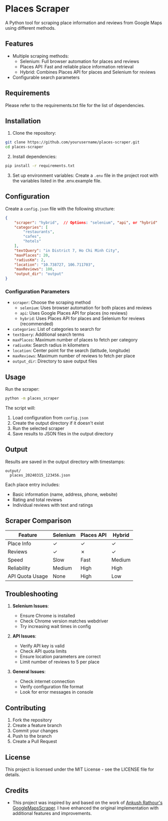 # Places Scraper

A Python tool for scraping place information and reviews from Google Maps using different methods.

## Features

- Multiple scraping methods:
  - Selenium: Full browser automation for places and reviews
  - Places API: Fast and reliable place information retrieval
  - Hybrid: Combines Places API for places and Selenium for reviews
- Configurable search parameters

## Requirements

Please refer to the requirements.txt file for the list of dependencies.

## Installation

1. Clone the repository:
```bash
git clone https://github.com/yourusername/places-scraper.git
cd places-scraper
```

2. Install dependencies:
```bash
pip install -r requirements.txt
```

3. Set up environment variables:
Create a `.env` file in the project root with the variables listed in the .env.example file.

## Configuration

Create a `config.json` file with the following structure:

```json
{
    "scraper": "hybrid",  // Options: "selenium", "api", or "hybrid"
    "categories": [
        "restaurants",
        "cafes",
        "hotels"
    ],
    "textQuery": "in District 7, Ho Chi Minh City",
    "maxPlaces": 20,
    "radiusKm": 2,
    "location": "10.738727, 106.711703",
    "maxReviews": 100,
    "output_dir": "output"
}
```

### Configuration Parameters

- `scraper`: Choose the scraping method
  - `selenium`: Uses browser automation for both places and reviews
  - `api`: Uses Google Places API for places (no reviews)
  - `hybrid`: Uses Places API for places and Selenium for reviews (recommended)
- `categories`: List of categories to search for
- `textQuery`: Additional search terms
- `maxPlaces`: Maximum number of places to fetch per category
- `radiusKm`: Search radius in kilometers
- `location`: Center point for the search (latitude, longitude)
- `maxReviews`: Maximum number of reviews to fetch per place
- `output_dir`: Directory to save output files

## Usage

Run the scraper:
```bash
python -m places_scraper
```

The script will:
1. Load configuration from `config.json`
2. Create the output directory if it doesn't exist
3. Run the selected scraper
4. Save results to JSON files in the output directory

## Output

Results are saved in the output directory with timestamps:
```
output/
  places_20240315_123456.json
```

Each place entry includes:
- Basic information (name, address, phone, website)
- Rating and total reviews
- Individual reviews with text and ratings

## Scraper Comparison

| Feature           | Selenium | Places API | Hybrid |
|------------------|----------|------------|--------|
| Place Info       | ✓        | ✓          | ✓      |
| Reviews          | ✓        | ✗          | ✓      |
| Speed            | Slow     | Fast       | Medium |
| Reliability      | Medium   | High       | High   |
| API Quota Usage  | None     | High       | Low    |

## Troubleshooting

1. **Selenium Issues**:
   - Ensure Chrome is installed
   - Check Chrome version matches webdriver
   - Try increasing wait times in config

2. **API Issues**:
   - Verify API key is valid
   - Check API quota limits
   - Ensure location parameters are correct
   - Limit number of reviews to 5 per place

3. **General Issues**:
   - Check internet connection
   - Verify configuration file format
   - Look for error messages in console

## Contributing

1. Fork the repository
2. Create a feature branch
3. Commit your changes
4. Push to the branch
5. Create a Pull Request

## License

This project is licensed under the MIT License - see the LICENSE file for details.

## Credits

- This project was inspired by and based on the work of [Ankush Rathour's GoogleMapsScraper](https://github.com/AnkushRathour/GoogleMapsScraper/tree/main). I have enhanced the original implementation with additional features and improvements.